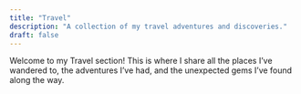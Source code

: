 ```yaml
---
title: "Travel"
description: "A collection of my travel adventures and discoveries."
draft: false
---
```


Welcome to my Travel section!
This is where I share all the places I’ve wandered to, the adventures I’ve had, and the unexpected gems I’ve found along the way.
